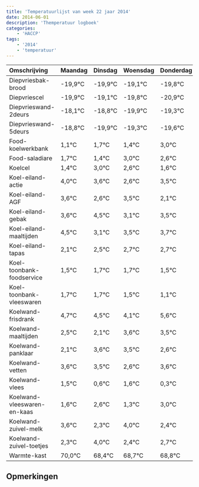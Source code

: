 ```yaml
---
title: 'Temperatuurlijst van week 22 jaar 2014'
date: 2014-06-01
description: 'Themperatuur logboek'
categories:
    - 'HACCP'
tags:
    - '2014'
    - 'temperatuur'
---
```

|Omschrijving|Maandag|Dinsdag|Woensdag|Donderdag|Vrijdag|Zaterdag|Zondag|
|:---|:---|:---|:---|:---|:---|:---|:---|
|Diepvriesbak-brood|-19,9°C|-19,9°C|-19,1°C|-19,8°C|-20,9°C|-20,3°C|-20,6°C|
|Diepvriescel|-19,9°C|-19,1°C|-19,8°C|-20,9°C|-20,3°C|-20,6°C|-19,0°C|
|Diepvrieswand-2deurs|-18,1°C|-18,8°C|-19,9°C|-19,3°C|-19,6°C|-18,0°C|-18,4°C|
|Diepvrieswand-5deurs|-18,8°C|-19,9°C|-19,3°C|-19,6°C|-18,0°C|-18,4°C|-19,4°C|
|Food-koelwerkbank|1,1°C|1,7°C|1,4°C|3,0°C|2,6°C|1,6°C|2,5°C|
|Food-saladiare|1,7°C|1,4°C|3,0°C|2,6°C|1,6°C|2,5°C|1,1°C|
|Koelcel|1,4°C|3,0°C|2,6°C|1,6°C|2,5°C|1,1°C|1,5°C|
|Koel-eiland-actie|4,0°C|3,6°C|2,6°C|3,5°C|2,1°C|2,5°C|2,7°C|
|Koel-eiland-AGF|3,6°C|2,6°C|3,5°C|2,1°C|2,5°C|2,7°C|2,7°C|
|Koel-eiland-gebak|3,6°C|4,5°C|3,1°C|3,5°C|3,7°C|3,7°C|3,5°C|
|Koel-eiland-maaltijden|4,5°C|3,1°C|3,5°C|3,7°C|3,7°C|3,5°C|3,1°C|
|Koel-eiland-tapas|2,1°C|2,5°C|2,7°C|2,7°C|2,5°C|2,1°C|3,6°C|
|Koel-toonbank-foodservice|1,5°C|1,7°C|1,7°C|1,5°C|1,1°C|2,6°C|2,5°C|
|Koel-toonbank-vleeswaren|1,7°C|1,7°C|1,5°C|1,1°C|2,6°C|2,5°C|1,6°C|
|Koelwand-frisdrank|4,7°C|4,5°C|4,1°C|5,6°C|5,5°C|4,6°C|5,6°C|
|Koelwand-maaltijden|2,5°C|2,1°C|3,6°C|3,5°C|2,6°C|3,6°C|2,3°C|
|Koelwand-panklaar|2,1°C|3,6°C|3,5°C|2,6°C|3,6°C|2,3°C|4,0°C|
|Koelwand-vetten|3,6°C|3,5°C|2,6°C|3,6°C|2,3°C|4,0°C|2,4°C|
|Koelwand-vlees|1,5°C|0,6°C|1,6°C|0,3°C|2,0°C|0,4°C|0,7°C|
|Koelwand-vleeswaren-en-kaas|1,6°C|2,6°C|1,3°C|3,0°C|1,4°C|1,7°C|1,8°C|
|Koelwand-zuivel-melk|3,6°C|2,3°C|4,0°C|2,4°C|2,7°C|2,8°C|2,1°C|
|Koelwand-zuivel-toetjes|2,3°C|4,0°C|2,4°C|2,7°C|2,8°C|2,1°C|4,0°C|
|Warmte-kast|70,0°C|68,4°C|68,7°C|68,8°C|68,1°C|70,0°C|69,2°C|

## Opmerkingen



